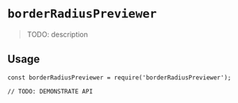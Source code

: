 # `borderRadiusPreviewer`

> TODO: description

## Usage

```
const borderRadiusPreviewer = require('borderRadiusPreviewer');

// TODO: DEMONSTRATE API
```
